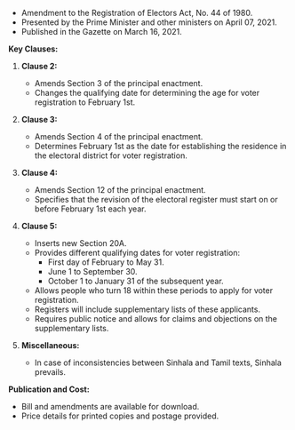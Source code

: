 - Amendment to the Registration of Electors Act, No. 44 of 1980.
- Presented by the Prime Minister and other ministers on April 07, 2021.
- Published in the Gazette on March 16, 2021.

**Key Clauses:**

1. **Clause 2:** 
   - Amends Section 3 of the principal enactment.
   - Changes the qualifying date for determining the age for voter registration to February 1st.

2. **Clause 3:**
   - Amends Section 4 of the principal enactment.
   - Determines February 1st as the date for establishing the residence in the electoral district for voter registration.

3. **Clause 4:**
   - Amends Section 12 of the principal enactment.
   - Specifies that the revision of the electoral register must start on or before February 1st each year.

4. **Clause 5:**
   - Inserts new Section 20A.
   - Provides different qualifying dates for voter registration:
     - First day of February to May 31.
     - June 1 to September 30.
     - October 1 to January 31 of the subsequent year.
   - Allows people who turn 18 within these periods to apply for voter registration.
   - Registers will include supplementary lists of these applicants.
   - Requires public notice and allows for claims and objections on the supplementary lists.

5. **Miscellaneous:**
   - In case of inconsistencies between Sinhala and Tamil texts, Sinhala prevails.

**Publication and Cost:**
- Bill and amendments are available for download.
- Price details for printed copies and postage provided.